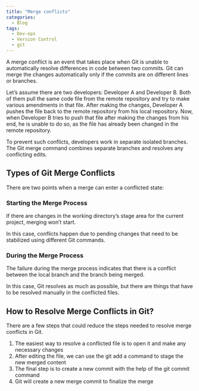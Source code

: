 ```yaml
---
title: "Merge conflicts"
categories:
  - Blog
tags:
  - Dev-ops
  - Version Control
  - git
---
```


A merge conflict is an event that takes place when Git is unable to automatically resolve differences in code between two commits. Git can merge the changes automatically only if the commits are on different lines or branches.

Let’s assume there are two developers: Developer A and Developer B. Both of them pull the same code file from the remote repository and try to make various amendments in that file. After making the changes, Developer A pushes the file back to the remote repository from his local repository. Now, when Developer B tries to push that file after making the changes from his end, he is unable to do so, as the file has already been changed in the remote repository.

To prevent such conflicts, developers work in separate isolated branches. The Git merge command combines separate branches and resolves any conflicting edits.

<h2>Types of Git Merge Conflicts </h2>

There are two points when a merge can enter a conflicted state:

<h3>Starting the Merge Process </h3>

If there are changes in the working directory’s stage area for the current project, merging won’t start. 

In this case, conflicts happen due to pending changes that need to be stabilized using different Git commands.

<h3>During the Merge Process</h3>

The failure during the merge process indicates that there is a conflict between the local branch and the branch being merged.

In this case, Git resolves as much as possible, but there are things that have to be resolved manually in the conflicted files.

<h2>How to Resolve Merge Conflicts in Git?</h2>

There are a few steps that could reduce the steps needed to resolve merge conflicts in Git.

<ol>
<li>The easiest way to resolve a conflicted file is to open it and make any necessary changes</li>
<li>After editing the file, we can use the git add a command to stage the new merged content</li>
<li>The final step is to create a new commit with the help of the git commit command</li>
<li>Git will create a new merge commit to finalize the merge</li>
<ol>

